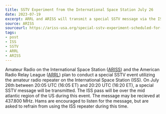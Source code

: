 ```yaml
---
title: SSTV Experiment from the International Space Station July 26
date: 2023-07-19
excerpt: ARRL and ARISS will transmit a special SSTV message via the ISS on July 26, 2023.
source: ARISS
sourceurl: https://ariss-usa.org/special-sstv-experiment-scheduled-for-arrl-teachers-institute/
tags:
- post
- ISS
- SSTV
- ARRL
- ARISS
---
```

Amateur Radio on the International Space Station ([ARISS](https://ariss-usa.org/)) and the American Radio Relay League ([ARRL](http://www.arrl.org/)) plan to conduct a special SSTV event utilizing the amateur radio repeater on the International Space Station (ISS). On July 26th between 20:05 UTC (16:05 ET) and 20:20 UTC (16:20 ET), a special SSTV message will be transmitted. The ISS pass will be over the mid atlantic region of the US during this event. The message may be recieved at 437.800 MHz. Hams are encouraged to listen for the message, but are asked to refrain from using the ISS repeater during this time.